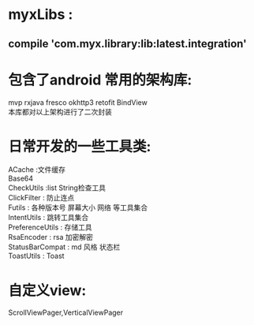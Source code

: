 myxLibs :<br/>
=============
 compile 'com.myx.library:lib:latest.integration'<br/>
 --------------
包含了android 常用的架构库:<br/>
===========
mvp rxjava  fresco okhttp3  retofit  BindView <br/>
本库都对以上架构进行了二次封装<br/>

日常开发的一些工具类:
==========
ACache  :文件缓存<br/>
Base64<br/>
CheckUtils :list String检查工具<br/>
ClickFilter : 防止连点<br/>
Futils : 各种版本号 屏幕大小 网络 等工具集合<br/>
IntentUtils : 跳转工具集合<br/>
PreferenceUtils : 存储工具<br/>
RsaEncoder  : rsa 加密解密<br/>
StatusBarCompat : md 风格 状态栏<br/>
ToastUtils   : Toast<br/>

自定义view:
===========
 ScrollViewPager,VerticalViewPager



